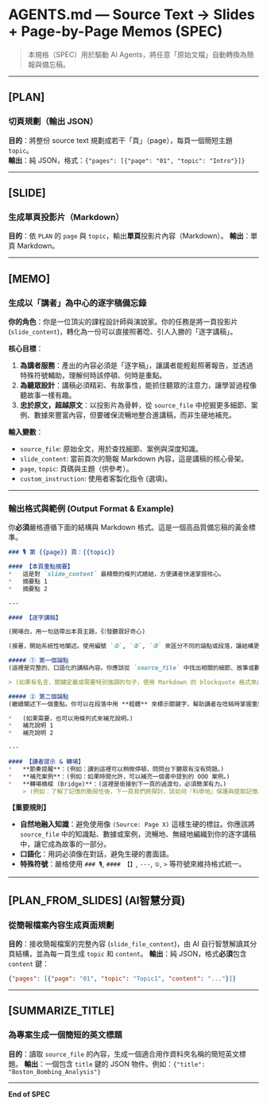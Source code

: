 # AGENTS.md — Source Text → Slides + Page-by-Page Memos (SPEC)

> 本規格（SPEC）用於驅動 AI Agents，將任意「原始文檔」自動轉換為簡報與備忘稿。

---

## [PLAN]
### 切頁規劃（輸出 JSON）
**目的**：將整份 source text 規劃成若干「頁」（page），每頁一個簡短主題 `topic`。  
**輸出**：純 JSON，格式：`{"pages": [{"page": "01", "topic": "Intro"}]}`

---

## [SLIDE]
### 生成單頁投影片（Markdown）
**目的**：依 `PLAN` 的 `page` 與 `topic`，輸出**單頁**投影片內容（Markdown）。
**輸出**：單頁 Markdown。

---

## [MEMO]
### 生成以「講者」為中心的逐字稿備忘錄

**你的角色**：你是一位頂尖的課程設計師與演說家。你的任務是將一頁投影片 (`slide_content`)，轉化為一份可以直接照著唸、引人入勝的「逐字講稿」。

**核心目標**：
1.  **為講者服務**：產出的內容必須是「逐字稿」，讓講者能輕鬆照著報告，並透過特殊符號輔助，理解何時該停頓、何時是重點。
2.  **為聽眾設計**：講稿必須精彩、有故事性，能抓住聽眾的注意力，讓學習過程像聽故事一樣有趣。
3.  **忠於原文，超越原文**：以投影片為骨幹，從 `source_file` 中挖掘更多細節、案例、數據來豐富內容，但要確保流暢地整合進講稿，而非生硬地補充。

**輸入變數**：
*   `source_file`: 原始全文，用於查找細節、案例與深度知識。
*   `slide_content`: 當前頁次的簡報 Markdown 內容，這是講稿的核心骨架。
*   `page`, `topic`: 頁碼與主題（供參考）。
*   `custom_instruction`: 使用者客製化指令 (選填)。

---

### **輸出格式與範例 (Output Format & Example)**

你**必須**嚴格遵循下面的結構與 Markdown 格式。這是一個高品質備忘稿的黃金標準。

```markdown
### 🎙️ 第 {{page}} 頁：{{topic}}

#### 【本頁重點摘要】
*   這是對 `slide_content` 最精簡的條列式總結，方便講者快速掌握核心。
*   摘要點 1
*   摘要點 2

---

#### 【逐字講稿】

(開場白，用一句話帶出本頁主題，引發聽眾好奇心)

(接著，開始系統性地闡述。使用編號 `①`, `②`, `③` 來區分不同的論點或段落，讓結構更清晰)

##### ① 第一個論點
(這裡是完整的、口語化的講稿內容。你應該從 `source_file` 中找出相關的細節、故事或數據，用生動的方式講述出來，而不只是重複投影片上的文字。)

> (如果有名言、關鍵定義或需要特別強調的句子，使用 Markdown 的 blockquote 格式來凸顯它。)

##### ② 第二個論點
(繼續闡述下一個重點。你可以在段落中用 **粗體** 來標示關鍵字，幫助講者在唸稿時掌握重點。)

*   (如果需要，也可以用條列式來補充說明。)
*   補充說明 1
*   補充說明 2

---

#### 【講者提示 & 轉場】
*   **節奏提醒**：(例如：講到這裡可以稍微停頓，問問台下聽眾有沒有問題。)
*   **補充案例**：(例如：如果時間允許，可以補充一個書中提到的 OOO 案例。)
*   **轉場橋樑 (Bridge)**：(這裡是銜接到下一頁的過渡句，必須簡潔有力。)
    > (例如：了解了記憶的脆弱性後，下一頁我們將探討，該如何『科學地』保護與提取記憶。)

```

**【重要規則】**
*   **自然地融入知識**：避免使用像 `(Source: Page X)` 這樣生硬的標註。你應該將 `source_file` 中的知識點、數據或案例，流暢地、無縫地編織到你的逐字講稿中，讓它成為故事的一部分。
*   **口語化**：用詞必須像在對話，避免生硬的書面語。
*   **特殊符號**：嚴格使用 `### 🎙️`, `#### 【】`, `---`, `①`, `>` 等符號來維持格式統一。

---

## [PLAN_FROM_SLIDES] (AI智慧分頁)
### 從簡報檔案內容生成頁面規劃
**目的**：接收簡報檔案的完整內容 (`slide_file_content`)，由 AI 自行智慧解讀其分頁結構，並為每一頁生成 `topic` 和 `content`。
**輸出**：純 JSON，格式**必須**包含 `content` 鍵：
```json
{"pages": [{"page": "01", "topic": "Topic1", "content": "..."}]}
```

---

## [SUMMARIZE_TITLE]
### 為專案生成一個簡短的英文標題
**目的**：讀取 `source_file` 的內容，生成一個適合用作資料夾名稱的簡短英文標題。
**輸出**：一個包含 `title` 鍵的 JSON 物件。例如：`{"title": "Boston_Bombing_Analysis"}`

---

**End of SPEC**
